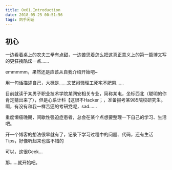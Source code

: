 ```yaml
---
title: Ox01.Introduction
date: 2018-05-25 00:51:56
tags: 鸽手闲话
---
```

## 初心
一边看着桌上的农夫三拳有点甜，一边苦思着怎么把这真正意义上的第一篇博文写的更狂拽酷炫一点……

emmmmm，果然还是应该从自我介绍开始吧~
        
用一句话描述自己，大概是……文艺闷骚理工死宅不肥男……


目前就读于某男子职业技术学院某网安相关专业，简称某电，坐标西北（聪明的你肯定猜出来了），但是心系计科【这很不Hacker；，准备报考某985院校研究生。啊，有没有和我一样苦逼的考研党呢，sad……
        
重度懒癌晚期，间歇性强迫症患者，总会在某个点想要整理一下自己的学习、生活吧。
        
开一个博客的想法很早就有了，记录下学习过程中的问题、代码，还有生活Tips，好像听起来也蛮不错的
        
可以，这很Geek…

那……就开始吧。







